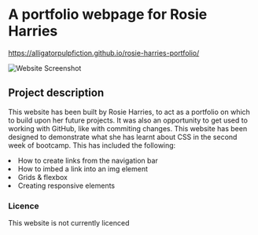 <h1>A portfolio webpage for Rosie Harries</h1>

https://alligatorpulpfiction.github.io/rosie-harries-portfolio/

![Website Screenshot](https://github.com/alligatorpulpfiction/rosie-harries-portfolio/blob/main/READMEScreenshot1.png?raw=true)

<h2>Project description</h2>

<p> This website has been built by Rosie Harries, to act as a portfolio on which to build upon her future projects. It was also an opportunity to get used to working with GitHub, like with commiting changes. This website has been designed to demonstrate what she has learnt about CSS in the second week of bootcamp. This has included the following:

<li>How to create links from the navigation bar</li>
<li>How to imbed a link into an img element</li>
<li>Grids & flexbox</li>
<li>Creating responsive elements</li>

</p>

<h3>Licence</h3>

<p>This website is not currently licenced</p>
